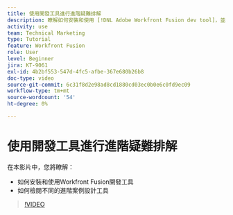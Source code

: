 ```yaml
---
title: 使用開發工具進行進階疑難排解
description: 瞭解如何安裝和使用 [!DNL Adobe Workfront Fusion dev tool]，並檢閱其中包含的不同進階案例設計工具。
activity: use
team: Technical Marketing
type: Tutorial
feature: Workfront Fusion
role: User
level: Beginner
jira: KT-9061
exl-id: 4b2bf553-547d-4fc5-afbe-367e680b26b8
doc-type: video
source-git-commit: 6c31f8d2e98ad8cd1880cd03ec0b0e6c0fd9ec09
workflow-type: tm+mt
source-wordcount: '54'
ht-degree: 0%

---
```


# 使用開發工具進行進階疑難排解

在本影片中，您將瞭解：

* 如何安裝和使用Workfront Fusion開發工具
* 如何檢閱不同的進階案例設計工具

>[!VIDEO](https://video.tv.adobe.com/v/335302/?quality=12&learn=on)
